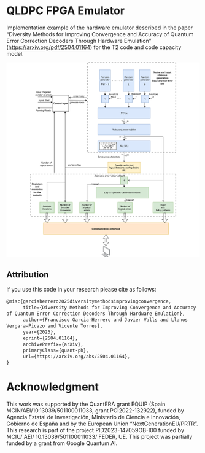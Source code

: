 # QLDPC FPGA Emulator
Implementation example of the hardware emulator described in the paper “Diversity Methods for Improving Convergence and Accuracy of Quantum Error Correction Decoders Through Hardware Emulation” (https://arxiv.org/pdf/2504.01164) for the T2 code and code capacity model.

![Emulator Architecture](https://github.com/fpgaqec/QLDPC_FPGA_Emulator/blob/main/EmulatorArchitecture_v2.png)

## Attribution

If you use this code in your research please cite as follows:

```
@misc{garciaherrero2025diversitymethodsimprovingconvergence,
      title={Diversity Methods for Improving Convergence and Accuracy of Quantum Error Correction Decoders Through Hardware Emulation}, 
      author={Francisco Garcia-Herrero and Javier Valls and Llanos Vergara-Picazo and Vicente Torres},
      year={2025},
      eprint={2504.01164},
      archivePrefix={arXiv},
      primaryClass={quant-ph},
      url={https://arxiv.org/abs/2504.01164}, 
}
```


# Acknowledgment
This work was supported by the QuantERA grant EQUIP (Spain MCIN/AEI/10.13039/501100011033, grant PCI2022-132922), funded by Agencia Estatal de Investigación, Ministerio de Ciencia e Innovación, Gobierno de España and by the European Union “NextGenerationEU/PRTR”. This research is part of the project PID2023-147059OB-I00 funded by MCIU/ AEI/ 10.13039/501100011033/ FEDER, UE. This project was partially funded by a grant from Google Quantum AI.
